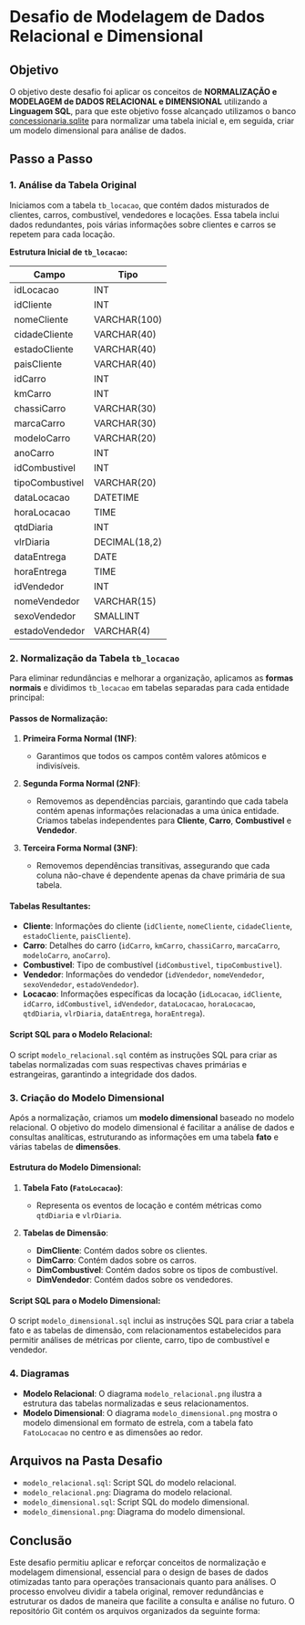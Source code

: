 # Desafio de Modelagem de Dados Relacional e Dimensional

## Objetivo

O objetivo deste desafio foi aplicar os conceitos de **NORMALIZAÇÃO e MODELAGEM de DADOS RELACIONAL e DIMENSIONAL** utilizando a **Linguagem SQL**, para que este objetivo fosse alcançado utilizamos o banco [concessionaria.sqlite]() para normalizar uma tabela inicial e, em seguida, criar um modelo dimensional para análise de dados.

## Passo a Passo

### 1. Análise da Tabela Original

Iniciamos com a tabela `tb_locacao`, que contém dados misturados de clientes, carros, combustível, vendedores e locações. Essa tabela inclui dados redundantes, pois várias informações sobre clientes e carros se repetem para cada locação.

**Estrutura Inicial de `tb_locacao`:**

| Campo             | Tipo          |
|-------------------|---------------|
| idLocacao         | INT           |
| idCliente         | INT           |
| nomeCliente       | VARCHAR(100)  |
| cidadeCliente     | VARCHAR(40)   |
| estadoCliente     | VARCHAR(40)   |
| paisCliente       | VARCHAR(40)   |
| idCarro           | INT           |
| kmCarro           | INT           |
| chassiCarro       | VARCHAR(30)   |
| marcaCarro        | VARCHAR(30)   |
| modeloCarro       | VARCHAR(20)   |
| anoCarro          | INT           |
| idCombustivel     | INT           |
| tipoCombustivel   | VARCHAR(20)   |
| dataLocacao       | DATETIME      |
| horaLocacao       | TIME          |
| qtdDiaria         | INT           |
| vlrDiaria         | DECIMAL(18,2) |
| dataEntrega       | DATE          |
| horaEntrega       | TIME          |
| idVendedor        | INT           |
| nomeVendedor      | VARCHAR(15)   |
| sexoVendedor      | SMALLINT      |
| estadoVendedor    | VARCHAR(4)    |

### 2. Normalização da Tabela `tb_locacao`

Para eliminar redundâncias e melhorar a organização, aplicamos as **formas normais** e dividimos `tb_locacao` em tabelas separadas para cada entidade principal:

#### Passos de Normalização:

1. **Primeira Forma Normal (1NF)**:
   - Garantimos que todos os campos contêm valores atômicos e indivisíveis.
   
2. **Segunda Forma Normal (2NF)**:
   - Removemos as dependências parciais, garantindo que cada tabela contém apenas informações relacionadas a uma única entidade. Criamos tabelas independentes para **Cliente**, **Carro**, **Combustivel** e **Vendedor**.

3. **Terceira Forma Normal (3NF)**:
   - Removemos dependências transitivas, assegurando que cada coluna não-chave é dependente apenas da chave primária de sua tabela.

#### Tabelas Resultantes:

- **Cliente**: Informações do cliente (`idCliente`, `nomeCliente`, `cidadeCliente`, `estadoCliente`, `paisCliente`).
- **Carro**: Detalhes do carro (`idCarro`, `kmCarro`, `chassiCarro`, `marcaCarro`, `modeloCarro`, `anoCarro`).
- **Combustivel**: Tipo de combustível (`idCombustivel`, `tipoCombustivel`).
- **Vendedor**: Informações do vendedor (`idVendedor`, `nomeVendedor`, `sexoVendedor`, `estadoVendedor`).
- **Locacao**: Informações específicas da locação (`idLocacao`, `idCliente`, `idCarro`, `idCombustivel`, `idVendedor`, `dataLocacao`, `horaLocacao`, `qtdDiaria`, `vlrDiaria`, `dataEntrega`, `horaEntrega`).

#### Script SQL para o Modelo Relacional:

O script `modelo_relacional.sql` contém as instruções SQL para criar as tabelas normalizadas com suas respectivas chaves primárias e estrangeiras, garantindo a integridade dos dados.

### 3. Criação do Modelo Dimensional

Após a normalização, criamos um **modelo dimensional** baseado no modelo relacional. O objetivo do modelo dimensional é facilitar a análise de dados e consultas analíticas, estruturando as informações em uma tabela **fato** e várias tabelas de **dimensões**.

#### Estrutura do Modelo Dimensional:

1. **Tabela Fato (`FatoLocacao`)**:
   - Representa os eventos de locação e contém métricas como `qtdDiaria` e `vlrDiaria`.
   
2. **Tabelas de Dimensão**:
   - **DimCliente**: Contém dados sobre os clientes.
   - **DimCarro**: Contém dados sobre os carros.
   - **DimCombustivel**: Contém dados sobre os tipos de combustível.
   - **DimVendedor**: Contém dados sobre os vendedores.

#### Script SQL para o Modelo Dimensional:

O script `modelo_dimensional.sql` inclui as instruções SQL para criar a tabela fato e as tabelas de dimensão, com relacionamentos estabelecidos para permitir análises de métricas por cliente, carro, tipo de combustível e vendedor.

### 4. Diagramas

- **Modelo Relacional**: O diagrama `modelo_relacional.png` ilustra a estrutura das tabelas normalizadas e seus relacionamentos.
- **Modelo Dimensional**: O diagrama `modelo_dimensional.png` mostra o modelo dimensional em formato de estrela, com a tabela fato `FatoLocacao` no centro e as dimensões ao redor.

## Arquivos na Pasta Desafio


- `modelo_relacional.sql`: Script SQL do modelo relacional.
- `modelo_relacional.png`: Diagrama do modelo relacional.
- `modelo_dimensional.sql`: Script SQL do modelo dimensional.
- `modelo_dimensional.png`: Diagrama do modelo dimensional.

## Conclusão

Este desafio permitiu aplicar e reforçar conceitos de normalização e modelagem dimensional, essencial para o design de bases de dados otimizadas tanto para operações transacionais quanto para análises. O processo envolveu dividir a tabela original, remover redundâncias e estruturar os dados de maneira que facilite a consulta e análise no futuro.
O repositório Git contém os arquivos organizados da seguinte forma:

